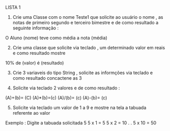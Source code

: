 LISTA 1

1) Crie uma Classe com o nome Teste1 que solicite ao usuário o nome , as notas de primeiro
segundo e terceiro bimestre e de como resultado a seguinte informação :

O Aluno (nome) teve como média a nota (média)



2) Crie uma classe que solicite via teclado , um determinado valor em reais e como resultado mostre

10%  de (valor) é (resultado)


3) Crie 3 variaveis do tipo String , solicite as informções via teclado e como resultado concactene
as 3


4) Solicite via teclado 2 valores e de como resultado : 

(A)+(b)= (C)
(A)*(b)=(c)
(A)/(b)= (c)
(A)-(b)= (c)


5) Solicite via teclado um valor de 1 a 9 e mostre na tela a tabuada referente ao valor 

Exemplo :
Digite a tabuada solicitada 
5
5 x 1 = 5
5 x 2 = 10
.
.
5 x 10 = 50
